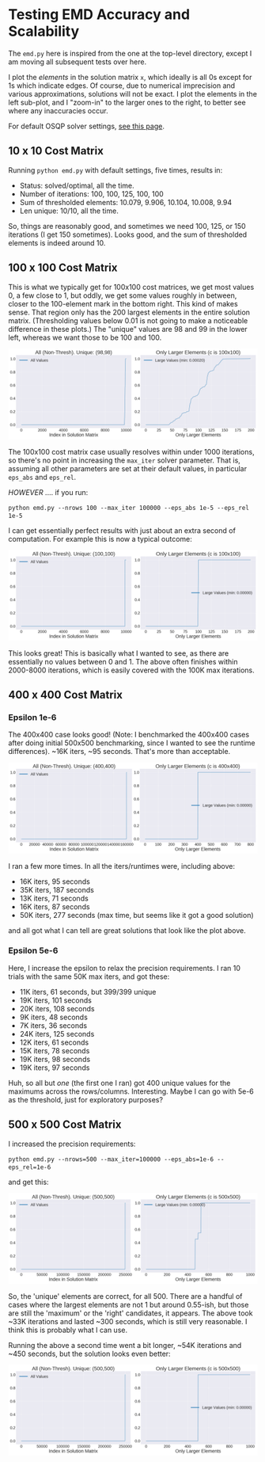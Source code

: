# Testing EMD Accuracy and Scalability

The `emd.py` here is inspired from the one at the top-level directory, except I am moving all
subsequent tests over here.

I plot the *elements* in the solution matrix `x`, which ideally is all 0s except for 1s which
indicate edges. Of course, due to numerical imprecision and various approximations, solutions will
not be exact. I plot the elements in the left sub-plot, and I "zoom-in" to the larger ones to the
right, to better see where any inaccuracies occur.

For default OSQP solver settings, [see this page][1].


## 10 x 10 Cost Matrix

Running `python emd.py` with default settings, five times, results in:
 
- Status: solved/optimal, all the time.
- Number of iterations: 100, 100, 125, 100, 100
- Sum of thresholded elements: 10.079, 9.906, 10.104, 10.008, 9.94
- Len unique: 10/10, all the time.

So, things are reasonably good, and sometimes we need 100, 125, or 150 iterations (I get 150
sometimes). Looks good, and the sum of thresholded elements is indeed around 10.

## 100 x 100 Cost Matrix

This is what we typically get for 100x100 cost matrices, we get most values 0, a few close to 1, but
oddly, we get some values roughly in between, closer to the 100-element mark in the bottom right.
This kind of makes sense. That region only has the 200 largest elements in the entire solution
matrix. (Thresholding values below 0.01 is not going to make a noticeable difference in these
plots.) The "unique" values are 98 and 99 in the lower left, whereas we want those to be 100 and
100.

![](figs/c100x100_defaults.png)

The 100x100 cost matrix case usually resolves within under 1000 iterations, so there's no point in
increasing the `max_iter` solver parameter. That is, assuming all other parameters are set at their
default values, in particular `eps_abs` and `eps_rel`.

*HOWEVER* .... if you run:

```
python emd.py --nrows 100 --max_iter 100000 --eps_abs 1e-5 --eps_rel 1e-5
```

I can get essentially perfect results with just about an extra second of computation. For example
this is now a typical outcome:

![](figs/c100x100_great.png)

This looks great! This is basically what I wanted to see, as there are essentially no values between
0 and 1. The above often finishes within 2000-8000 iterations, which is easily covered with the 100K
max iterations.

## 400 x 400 Cost Matrix

### Epsilon 1e-6

The 400x400 case looks good! (Note: I benchmarked the 400x400 cases after doing initial 500x500
benchmarking, since I wanted to see the runtime differences). ~16K iters, ~95 seconds. That's more
than acceptable.

![](figs/c400x400_perfect.png)

I ran a few more times. In all the iters/runtimes were, including above:

- 16K iters, 95 seconds
- 35K iters, 187 seconds
- 13K iters, 71 seconds
- 16K iters, 87 seconds
- 50K iters, 277 seconds (max time, but seems like it got a good solution)

and all got what I can tell are great solutions that look like the plot above.

### Epsilon 5e-6

Here, I increase the epsilon to relax the precision requirements. I ran 10 trials with the same 50K
max iters, and got these:

- 11K iters,  61 seconds, but 399/399 unique
- 19K iters, 101 seconds
- 20K iters, 108 seconds
-  9K iters,  48 seconds
-  7K iters,  36 seconds
- 24K iters, 125 seconds
- 12K iters,  61 seconds
- 15K iters,  78 seconds
- 19K iters,  98 seconds
- 19K iters,  97 seconds

Huh, so all but *one* (the first one I ran) got 400 unique values for the maximums across the
rows/columns. Interesting. Maybe I can go with 5e-6 as the threshold, just for exploratory purposes?

## 500 x 500 Cost Matrix

I increased the precision requirements:

```
python emd.py --nrows=500 --max_iter=100000 --eps_abs=1e-6 --eps_rel=1e-6
```

and get this:

![](figs/c500x500_great.png)

So, the 'unique' elements are correct, for all 500. There are a handful of cases where the largest
elements are not 1 but around 0.55-ish, but those are still the 'maximum' or the 'right' candidates,
it appears. The above took ~33K iterations and lasted ~300 seconds, which is still very reasonable.
I think this is probably what I can use.

Running the above a second time went a bit longer, ~54K iterations and ~450 seconds, but the
solution looks even better:

![](figs/c500x500_perfect.png)

[1]:https://osqp.org/docs/interfaces/solver_settings.html
